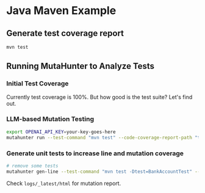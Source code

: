 # Java Maven Example

## Generate test coverage report

```bash
mvn test
```

## Running MutaHunter to Analyze Tests

### Initial Test Coverage

Currently test coverage is 100%. But how good is the test suite? Let's find out.

### LLM-based Mutation Testing

```bash
export OPENAI_API_KEY=your-key-goes-here
mutahunter run --test-command "mvn test" --code-coverage-report-path "target/site/jacoco/jacoco.xml" --coverage-type jacoco --model "gpt-4o-mini"
```

### Generate unit tests to increase line and mutation coverage

```bash
# remove some tests
mutahunter gen-line --test-command "mvn test -Dtest=BankAccountTest" --code-coverage-report-path "target/site/jacoco/jacoco.xml" --coverage-type jacoco --test-file-path "src/test/java/BankAccountTest.java" --source-file-path "src/main/java/com/example/BankAccount.java" --model "gpt-4o" --target-line-coverage 0.9 --max-attempts 3
```

Check `logs/_latest/html` for mutation report.

